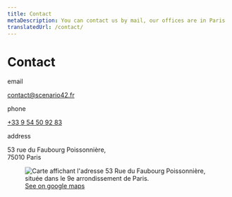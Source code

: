 ```yaml
---
title: Contact
metaDescription: You can contact us by mail, our offices are in Paris
translatedUrl: /contact/
---
```


# Contact

<div class="grid" style="--grid-columns: 3;">

<div class="grid_col">

<p class="heading mt0">email</p>

[contact@scenario42.fr](mailto:contact@scenario42.fr)

<p class="heading">phone</p>

[+33 9 54 50 92 83](tel:+33954509283)

<p class="heading">address</p>

53 rue du Faubourg Poissonnière,<br>
75010 Paris

</div>

<figure style="grid-column: span 2;">
  <img src="/images/map-2.png" alt="Carte affichant l'adresse 53 Rue du Faubourg Poissonnière, située dans le 9e arrondissement de Paris.">
  <figcaption><a href="https://goo.gl/maps/A2M9pYpW1RNrkMBV7">See on google maps</a></figcaption>
</figure>

</div>